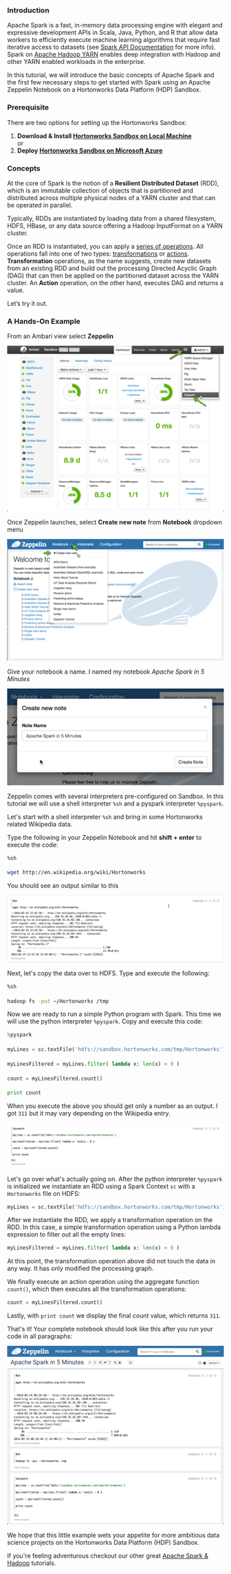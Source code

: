 ### Introduction

Apache Spark is a fast, in-memory data processing engine with elegant and expressive development APIs in Scala, Java, Python, and R that allow data workers to efficiently execute machine learning algorithms that require fast iterative access to datasets (see [Spark API Documentation](http://spark.apache.org/docs/latest/api.html) for more info). Spark on [Apache Hadoop YARN](http://hortonworks.com/hadoop/YARN "Apache Hadoop YARN") enables deep integration with Hadoop and other YARN enabled workloads in the enterprise.

In this tutorial, we will introduce the basic concepts of Apache Spark and the first few necessary steps to get started with Spark using an Apache Zeppelin Notebook on a Hortonworks Data Platform (HDP) Sandbox.

### Prerequisite

There are two options for setting up the Hortonworks Sandbox:

1.  **Download & Install [Hortonworks Sandbox on Local Machine](http://hortonworks.com/sandbox)**  
or
2.  **Deploy [Hortonworks Sandbox on Microsoft Azure](http://hortonworks.com/hadoop-tutorial/deploying-hortonworks-sandbox-on-microsoft-azure/)**

### Concepts

At the core of Spark is the notion of a **Resilient Distributed Dataset** (RDD), which is an immutable collection of objects that is partitioned and distributed across multiple physical nodes of a YARN cluster and that can be operated in parallel.

Typically, RDDs are instantiated by loading data from a shared filesystem, HDFS, HBase, or any data source offering a Hadoop InputFormat on a YARN cluster.

Once an RDD is instantiated, you can apply a [series of operations](https://spark.apache.org/docs/latest/programming-guide.html#rdd-operations). All operations fall into one of two types: [transformations](https://spark.apache.org/docs/latest/programming-guide.html#transformations) or [actions](https://spark.apache.org/docs/latest/programming-guide.html#actions). **Transformation** operations, as the name suggests, create new datasets from an existing RDD and build out the processing Directed Acyclic Graph (DAG) that can then be applied on the partitioned dataset across the YARN cluster. An **Action** operation, on the other hand, executes DAG and returns a value.

Let’s try it out.

### A Hands-On Example

 From an Ambari view select **Zeppelin**

![](/assets/a-tour-of-spark-in-5-minutes/4-apache-spark-tour-in-5-minutes.png)

Once Zeppelin launches, select **Create new note** from **Notebook** dropdown menu

![](/assets/a-tour-of-spark-in-5-minutes/2-apache-spark-tour-in-5-minutes.png)

Give your notebook a name. I named my notebook *Apache Spark in 5 Minutes*

![](/assets/a-tour-of-spark-in-5-minutes/3-apache-spark-tour-in-5-minutes.png)

Zeppelin comes with several interpreters pre-configured on Sandbox. In this tutorial we will use a shell interpreter `%sh` and a pyspark interpreter `%pyspark`.

Let's start with a shell interpreter `%sh` and bring in some Hortonworks related Wikipedia data.

Type the following in your Zeppelin Notebook and hit **shift + enter** to execute the code:
``` bash
%sh

wget http://en.wikipedia.org/wiki/Hortonworks
```
You should see an output similar to this

![](/assets/a-tour-of-spark-in-5-minutes/5-apache-spark-tour-in-5-minutes.png)

Next, let's copy the data over to HDFS. Type and execute the following:
``` bash
%sh

hadoop fs -put ~/Hortonworks /tmp
```
Now we are ready to run a simple Python program with Spark. This time we will use the python interpreter `%pyspark`. Copy and execute this code:

``` python
%pyspark

myLines = sc.textFile('hdfs://sandbox.hortonworks.com/tmp/Hortonworks')

myLinesFiltered = myLines.filter( lambda x: len(x) > 0 )

count = myLinesFiltered.count()

print count
```

When you execute the above you should get only a number as an output. I got `311` but it may vary depending on the Wikipedia entry.

![](/assets/a-tour-of-spark-in-5-minutes/6-apache-spark-tour-in-5-minutes.png)

Let's go over what's actually going on. After the python interpreter `%pyspark` is initialized we instantiate an RDD using a Spark Context `sc` with a `Hortonworks` file on HDFS:

``` python
myLines = sc.textFile('hdfs://sandbox.hortonworks.com/tmp/Hortonworks')
```
After we instantiate the RDD, we apply a transformation operation on the RDD. In this case, a simple transformation operation using a Python lambda expression to filter out all the empty lines:

``` python
myLinesFiltered = myLines.filter( lambda x: len(x) > 0 )
```
At this point, the transformation operation above did not touch the data in any way. It has only modified the processing graph.

We finally execute an action operation using the aggregate function `count()`, which then executes all the transformation operations:

``` python
count = myLinesFiltered.count()
```
Lastly, with `print count` we display the final count value, which returns `311`.

That's it! Your complete notebook should look like this after you run your code in all paragraphs:

![](/assets/a-tour-of-spark-in-5-minutes/1-apache-spark-tour-in-5-minutes.png)

We hope that this little example wets your appetite for more ambitious data science projects on the Hortonworks Data Platform (HDP) Sandbox.

If you're feeling adventurous checkout our other great  [Apache Spark & Hadoop](http://hortonworks.com/hadoop/spark/#tutorials) tutorials.
